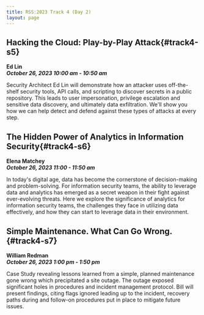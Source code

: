 ```yaml
---
title: RSS:2023 Track 4 (Day 2)
layout: page
---
```


## Hacking the Cloud: Play-by-Play Attack{#track4-s5}   
**Ed Lin<br>
*October 26, 2023 10:00 am - 10:50 am***

Security Architect Ed Lin will demonstrate how an attacker uses off-the-shelf security tools, API calls, and scripting to discover secrets in a public repository. This leads to user impersonation, privilege escalation and sensitive data discovery, and ultimately data exfiltration. We'll show you how we can help detect and defend against these types of attacks at every step.

## The Hidden Power of Analytics in Information Security{#track4-s6}
**Elena Matchey<br>
*October 26, 2023 11:00 - 11:50 am***

In today's digital age, data has become the cornerstone of decision-making and problem-solving. For information security teams, the ability to leverage data and analytics has emerged as a secret weapon in their fight against ever-evolving threats. Here we explore the significance of analytics for information security teams, the challenges they face in utilizing data effectively, and how they can start to leverage data in their environment.

## Simple Maintenance. What Can Go Wrong.{#track4-s7}
**William Redman<br>
*October 26, 2023 1:00 pm - 1:50 pm***

Case Study revealing lessons learned from a simple, planned maintenance gone wrong which precipitated a site outage. The outage exposed significant holes in procedures and incident management protocol. Bill will present findings, citing flags ignored leading up to the incident, recovery paths during and follow-on procedures put in place to mitigate future issues.